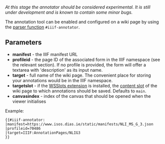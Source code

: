 _At this stage the annotator should be considered experimental. It is still under development and is known to contain some minor bugs._

The annotation tool can be enabled and configured on a wiki page by using the [parser function](https://www.mediawiki.org/wiki/Parser_functions) `#iiif-annotator`. 

## Parameters

- **manifest** - the IIIF manifest URL
- **profileid** - the page ID of the associated form in the IIIF namespace (see the relevant section). If no profile is provided, the form will offer a textarea with 'description' as its input name.
- **target** - full name of the wiki page. The convenient place for storing your annotations would be in the IIIF namespace. 
- **targetslot** - if the [WSSlots extension](https://github.com/Open-CSP/WSSlots) is installed, the [content slot](https://www.mediawiki.org/wiki/Manual:Slot) of the wiki page to which annotations should be saved. Defaults to `main`.
- **canvasindex** - index of the canvas that should be opened when the viewer initialises

Example:

```
{{#iiif-annotator:
|manifest=https://www.isos.dias.ie/static/manifests/NLI_MS_G_3.json
|profileid=70486
|target=IIIF:AnnotationPages/NLIG3
}}
```

